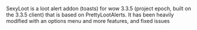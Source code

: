 SexyLoot is a loot alert addon (toasts) for wow 3.3.5 (project epoch, built on the 3.3.5 client) that is based on PrettyLootAlerts.
It has been heavily modified with an options menu and more features, and fixed issues

